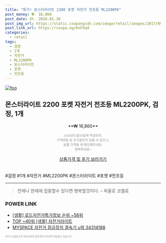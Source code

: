 ```yaml
--- 
title: "특가! 몬스터라이트 2200 포켓 자전거 전조등 ML2200PK" 
post_money: ₩. 16,860 
post_date: dt. 2020.01.30 
post_img_url: https://static.coupangcdn.com/image/retail/images/2017/09/28/14/5/2f66feab-6978-4eeb-a625-e0cbe5f28634.jpg 
post_link_url: https://coupa.ng/bnFXq4 
categories: 
  - retail 
tags: 
  - 검정 
  - 1개 
  - 자전거 
  - ML2200PK 
  - 몬스터라이트 
  - 포켓 
  - 전조등 
--- 
```

[![foo](https://static.coupangcdn.com/image/retail/images/2017/09/28/14/5/2f66feab-6978-4eeb-a625-e0cbe5f28634.jpg)](https://coupa.ng/bnFXq4) 

## 몬스터라이트 2200 포켓 자전거 전조등 ML2200PK, 검정, 1개 
<p style="text-align: center;">**₩ 16,860**</p> 
<p style="text-align: center;"><span style="color: #898c8f; font-family: Georgia,Times,serif; font-size: 0.75em;">2020년01월30일에 작성되어, <br>가격변동 및 추가할인이 있을 수 있으니,<br> 상품 가격을 꼭!확인해주세요.<br>행복하세요~</span> 
</p>	 
<div markdown="0" style="text-align: center;"><a href="https://coupa.ng/bnFXq4" class="btn btn--success">상품가격 및 후기 보러가기</a></div> 
<br><br> 
  #검정 #1개 #자전거 #ML2200PK #몬스터라이트 #포켓 #전조등 
<hr> 

> 언제나 현재에 집중할수 있다면 행복할것이다. – 파울로 코엘료 


### POWER LINK

* <a href="https://blog.naver.com/fasyy4321/221773987032" target="_blank"> [생활] 로드자전거특가정보 순위 ~56위</a>
* <a href="https://blog.naver.com/an0733/221789544265" target="_blank"> TOP ~40위 [생활] 자전거라이트</a>
* <a href="https://blog.naver.com/santokki14/221785040109" target="_blank">MYSPACE 자전거 잠금장치 결속기 u락 34314188</a>

<span style="color: #898c8f; font-family: Georgia,Times,serif; font-size: 0.55em;">파트너스활동으로 작성자에게 일정액의 커미션이 제공될수 있습니다.</span> 
